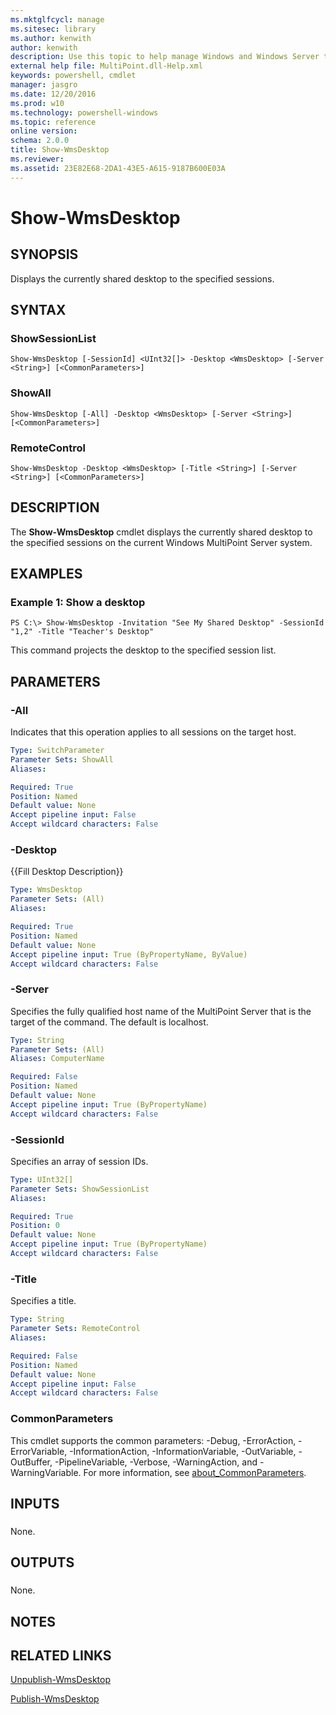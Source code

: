 ```yaml
---
ms.mktglfcycl: manage
ms.sitesec: library
ms.author: kenwith
author: kenwith
description: Use this topic to help manage Windows and Windows Server technologies with Windows PowerShell.
external help file: MultiPoint.dll-Help.xml
keywords: powershell, cmdlet
manager: jasgro
ms.date: 12/20/2016
ms.prod: w10
ms.technology: powershell-windows
ms.topic: reference
online version: 
schema: 2.0.0
title: Show-WmsDesktop
ms.reviewer:
ms.assetid: 23E82E68-2DA1-43E5-A615-9187B600E03A
---
```


# Show-WmsDesktop

## SYNOPSIS
Displays the currently shared desktop to the specified sessions.

## SYNTAX

### ShowSessionList
```
Show-WmsDesktop [-SessionId] <UInt32[]> -Desktop <WmsDesktop> [-Server <String>] [<CommonParameters>]
```

### ShowAll
```
Show-WmsDesktop [-All] -Desktop <WmsDesktop> [-Server <String>] [<CommonParameters>]
```

### RemoteControl
```
Show-WmsDesktop -Desktop <WmsDesktop> [-Title <String>] [-Server <String>] [<CommonParameters>]
```

## DESCRIPTION
The **Show-WmsDesktop** cmdlet displays the currently shared desktop to the specified sessions on the current Windows MultiPoint Server system.

## EXAMPLES

### Example 1: Show a desktop
```
PS C:\> Show-WmsDesktop -Invitation "See My Shared Desktop" -SessionId "1,2" -Title "Teacher's Desktop"
```

This command projects the desktop to the specified session list.

## PARAMETERS

### -All
Indicates that this operation applies to all sessions on the target host.

```yaml
Type: SwitchParameter
Parameter Sets: ShowAll
Aliases: 

Required: True
Position: Named
Default value: None
Accept pipeline input: False
Accept wildcard characters: False
```

### -Desktop
{{Fill Desktop Description}}

```yaml
Type: WmsDesktop
Parameter Sets: (All)
Aliases: 

Required: True
Position: Named
Default value: None
Accept pipeline input: True (ByPropertyName, ByValue)
Accept wildcard characters: False
```

### -Server
Specifies the fully qualified host name of the MultiPoint Server that is the target of the command.
The default is localhost.

```yaml
Type: String
Parameter Sets: (All)
Aliases: ComputerName

Required: False
Position: Named
Default value: None
Accept pipeline input: True (ByPropertyName)
Accept wildcard characters: False
```

### -SessionId
Specifies an array of session IDs.

```yaml
Type: UInt32[]
Parameter Sets: ShowSessionList
Aliases: 

Required: True
Position: 0
Default value: None
Accept pipeline input: True (ByPropertyName)
Accept wildcard characters: False
```

### -Title
Specifies a title.

```yaml
Type: String
Parameter Sets: RemoteControl
Aliases: 

Required: False
Position: Named
Default value: None
Accept pipeline input: False
Accept wildcard characters: False
```

### CommonParameters
This cmdlet supports the common parameters: -Debug, -ErrorAction, -ErrorVariable, -InformationAction, -InformationVariable, -OutVariable, -OutBuffer, -PipelineVariable, -Verbose, -WarningAction, and -WarningVariable. For more information, see [about_CommonParameters](http://go.microsoft.com/fwlink/?LinkID=113216).

## INPUTS

###  
None.

## OUTPUTS

###  
None.

## NOTES

## RELATED LINKS

[Unpublish-WmsDesktop](./Unpublish-WmsDesktop.md)

[Publish-WmsDesktop](./Publish-WmsDesktop.md)

